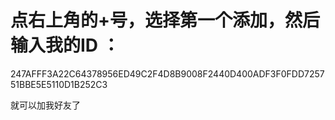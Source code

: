 # 点右上角的+号，选择第一个添加，然后输入我的ID ：

247AFFF3A22C64378956ED49C2F4D8B9008F2440D400ADF3F0FDD725751BBE5E5110D1B252C3

就可以加我好友了


